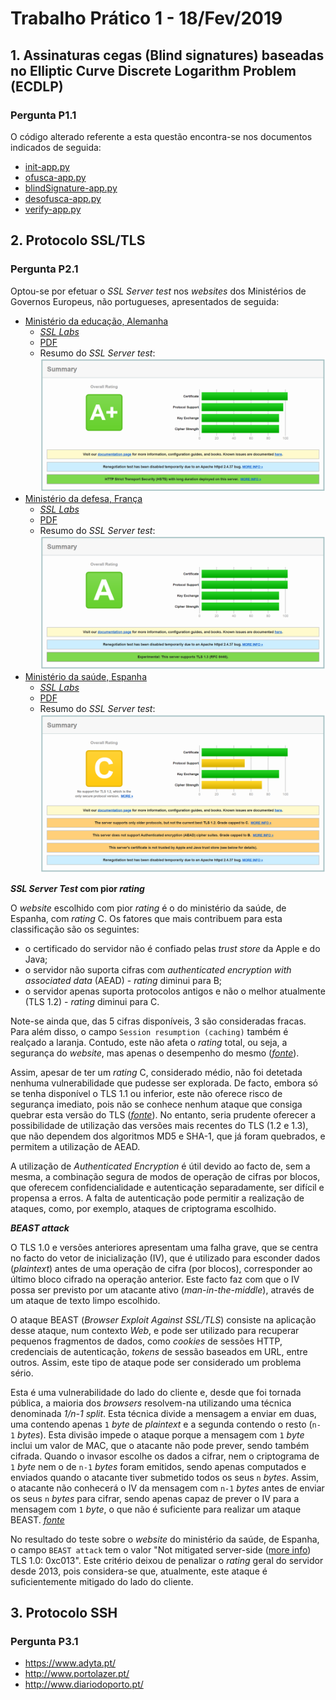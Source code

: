 # Trabalho Prático 1 - 18/Fev/2019

## 1. Assinaturas cegas (Blind signatures) baseadas no Elliptic Curve Discrete Logarithm Problem (ECDLP)

### Pergunta P1.1

O código alterado referente a esta questão encontra-se nos documentos indicados de seguida:

* [init-app.py](./BlindSignature/init-app.py)
* [ofusca-app.py](./BlindSignature/ofusca-app.py)
* [blindSignature-app.py](./BlindSignature/blindSignature-app.py)
* [desofusca-app.py](./BlindSignature/desofusca-app.py)
* [verify-app.py](./BlindSignature/verify-app.py)


## 2. Protocolo SSL/TLS

### Pergunta P2.1

Optou-se por efetuar o *SSL Server test* nos *websites* dos Ministérios de Governos Europeus, não portugueses, apresentados de seguida:

* [Ministério da educação, Alemanha](https://www.bmbf.de/en/index.html)
    * [*SSL Labs*](https://www.ssllabs.com/ssltest/analyze.html?d=www.bmbf.de)
    * [PDF](./Alemanha_educacao.pdf)
    * Resumo do *SSL Server test*: ![Resumo do SSL Server test](./Alemanha_educacao_resumo.png "Resumo do SSL Server test")
* [Ministério da defesa, França](https://www.defense.gouv.fr/english/portail-defense)
    * [*SSL Labs*](https://www.ssllabs.com/ssltest/analyze.html?d=www.defense.gouv.fr)
    * [PDF](./Franca_defesa.pdf)
    * Resumo do *SSL Server test*: ![Resumo do SSL Server test](./Franca_defesa_resumo.png "Resumo do SSL Server test")
* [Ministério da saúde, Espanha](https://www.mscbs.gob.es/)
    * [*SSL Labs*](https://www.ssllabs.com/ssltest/analyze.html?d=www.mscbs.gob.es)
    * [PDF](./Espanha_saude.pdf)
    * Resumo do *SSL Server test*: ![Resumo do SSL Server test](./Espanha_saude_resumo.png "Resumo do SSL Server test")


***SSL Server Test* com pior *rating***

O *website* escolhido com pior *rating* é o do ministério da saúde, de Espanha, com *rating* C. Os fatores que mais contribuem para esta classificação são os seguintes:

* o certificado do servidor não é confiado pelas *trust store* da Apple e do Java;
* o servidor não suporta cifras com *authenticated encryption with associated data* (AEAD) - *rating* diminui para B;
* o servidor apenas suporta protocolos antigos e não o melhor atualmente (TLS 1.2) - *rating* diminui para C.

Note-se ainda que, das 5 cifras disponíveis, 3 são consideradas fracas. Para além disso, o campo `Session resumption (caching)` também é realçado a laranja. Contudo, este não afeta o *rating* total, ou seja, a segurança do *website*, mas apenas o desempenho do mesmo ([*fonte*](https://github.com/ssllabs/ssllabs-scan/issues/464)).

Assim, apesar de ter um *rating* C, considerado médio, não foi detetada nenhuma vulnerabilidade que pudesse ser explorada. De facto, embora só se tenha disponível o TLS 1.1 ou inferior, este não oferece risco de segurança imediato, pois não se conhece nenhum ataque que consiga quebrar esta versão do TLS ([*fonte*](https://security.stackexchange.com/questions/57878/what-are-the-main-vulnerabilities-of-tls-v1-1)). No entanto, seria prudente oferecer a possibilidade de utilização das versões mais recentes do TLS (1.2 e 1.3), que não dependem dos algoritmos MD5 e SHA-1, que já foram quebrados, e permitem a utilização de AEAD.

A utilização de *Authenticated Encryption* é útil devido ao facto de, sem a mesma, a combinação segura de modos de operação de cifras por blocos, que oferecem confidencialidade e autenticação separadamente, ser difícil e propensa a erros. A falta de autenticação pode permitir a realização de ataques, como, por exemplo, ataques de criptograma escolhido.

***BEAST attack***

O TLS 1.0 e versões anteriores apresentam uma falha grave, que se centra no facto do vetor de inicialização (IV), que é utilizado para esconder dados (*plaintext*) antes de uma operação de cifra (por blocos), corresponder ao último bloco cifrado na operação anterior. Este facto faz com que o IV possa ser previsto por um atacante ativo (*man-in-the-middle*), através de um ataque de texto limpo escolhido.

O ataque BEAST (*Browser Exploit Against SSL/TLS*) consiste na aplicação desse ataque, num contexto *Web*, e pode ser utilizado para recuperar pequenos fragmentos de dados, como *cookies* de sessões HTTP, credenciais de autenticação, *tokens* de sessão baseados em URL, entre outros. Assim, este tipo de ataque pode ser considerado um problema sério.

Esta é uma vulnerabilidade do lado do cliente e, desde que foi tornada pública, a maioria dos *browsers* resolvem-na utilizando uma técnica denominada *1/n-1 split*. Esta técnica divide a mensagem a enviar em duas, uma contendo apenas `1` *byte* de *plaintext* e a segunda contendo o resto (`n-1` *bytes*). Esta divisão impede o ataque porque a mensagem com `1` *byte* inclui um valor de MAC, que o atacante não pode prever, sendo também cifrada. Quando o invasor escolhe os dados a cifrar, nem o criptograma de `1` *byte* nem o de `n-1` *bytes* foram emitidos, sendo apenas computados e enviados quando o atacante tiver submetido todos os seus `n` *bytes*. Assim, o atacante não conhecerá o IV da mensagem com `n-1` *bytes* antes de enviar os seus `n` *bytes* para cifrar, sendo apenas capaz de prever o IV para a mensagem com `1` *byte*, o que não é suficiente para realizar um ataque BEAST. [*fonte*](https://security.stackexchange.com/questions/63215/why-does-firefox-split-https-request)

No resultado do teste sobre o *website* do ministério da saúde, de Espanha, o campo `BEAST attack` tem o valor "Not mitigated server-side ([more info](https://blog.qualys.com/ssllabs/2013/09/10/is-beast-still-a-threat?_ga=2.218543837.515050180.1550781954-879067696.1550781954))   TLS 1.0: 0xc013". Este critério deixou de penalizar o *rating* geral do servidor desde 2013, pois considera-se que, atualmente, este ataque é suficientemente mitigado do lado do cliente.


## 3. Protocolo SSH

### Pergunta P3.1

* https://www.adyta.pt/
* http://www.portolazer.pt/
* http://www.diariodoporto.pt/
